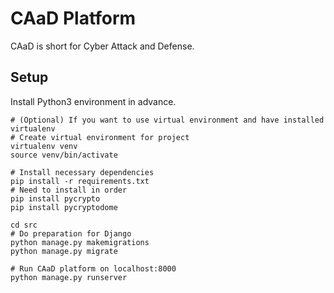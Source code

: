 # CAaD Platform

CAaD is short for Cyber Attack and Defense.

## Setup
Install Python3 environment in advance.

```shell
# (Optional) If you want to use virtual environment and have installed virtualenv
# Create virtual environment for project
virtualenv venv
source venv/bin/activate

# Install necessary dependencies
pip install -r requirements.txt
# Need to install in order
pip install pycrypto
pip install pycryptodome

cd src
# Do preparation for Django
python manage.py makemigrations
python manage.py migrate

# Run CAaD platform on localhost:8000
python manage.py runserver
```